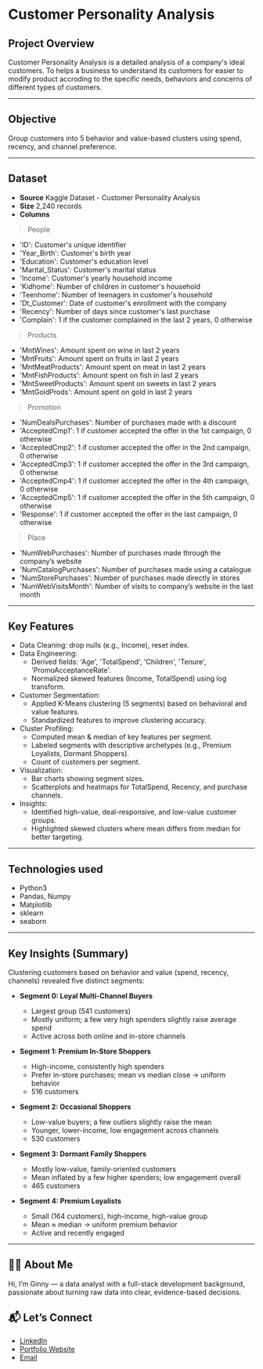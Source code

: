 # Customer Personality Analysis


## Project Overview 
Customer Personality Analysis is a detailed analysis of a company's ideal customers. To helps a business to understand its customers for easier to modify product accroding to the specific needs, behaviors and concerns of different types of customers.

---
## Objective

Group customers into 5 behavior and value-based clusters using spend, recency, and channel preference.

---
## Dataset

- **Source** Kaggle Dataset - Customer Personality Analysis
- **Size** 2,240 records
- **Columns** 
> People
* 'ID': Customer's unique identifier
* 'Year_Birth': Customer's birth year
* 'Education': Customer's education level
* 'Marital_Status': Customer's marital status
* 'Income': Customer's yearly household income
* 'Kidhome': Number of children in customer's household
* 'Teenhome': Number of teenagers in customer's household
* 'Dt_Customer': Date of customer's enrollment with the company
* 'Recency': Number of days since customer's last purchase
* 'Complain': 1 if the customer complained in the last 2 years, 0 otherwise

> Products
* 'MntWines': Amount spent on wine in last 2 years
* 'MntFruits': Amount spent on fruits in last 2 years
* 'MntMeatProducts': Amount spent on meat in last 2 years
* 'MntFishProducts': Amount spent on fish in last 2 years
* 'MntSweetProducts': Amount spent on sweets in last 2 years
* 'MntGoldProds': Amount spent on gold in last 2 years

> Promotion
* 'NumDealsPurchases': Number of purchases made with a discount
* 'AcceptedCmp1': 1 if customer accepted the offer in the 1st campaign, 0 otherwise
* 'AcceptedCmp2': 1 if customer accepted the offer in the 2nd campaign, 0 otherwise
* 'AcceptedCmp3': 1 if customer accepted the offer in the 3rd campaign, 0 otherwise
* 'AcceptedCmp4': 1 if customer accepted the offer in the 4th campaign, 0 otherwise
* 'AcceptedCmp5': 1 if customer accepted the offer in the 5th campaign, 0 otherwise
* 'Response': 1 if customer accepted the offer in the last campaign, 0 otherwise

> Place
* 'NumWebPurchases': Number of purchases made through the company’s website
* 'NumCatalogPurchases': Number of purchases made using a catalogue
* 'NumStorePurchases': Number of purchases made directly in stores
* 'NumWebVisitsMonth': Number of visits to company’s website in the last month

---
## Key Features

- Data Cleaning: drop nulls (e.g., Income), reset index.  
- Data Engineering: 
    - Derived fields: 'Age', 'TotalSpend', 'Children', 'Tenure', 'PromoAcceptanceRate'.
    - Normalized skewed features (Income, TotalSpend) using log transform.
- Customer Segmentation: 
    - Applied K-Means clustering (5 segments) based on behavioral and value features.
    - Standardized features to improve clustering accuracy.
- Cluster Profiling: 
    - Computed mean & median of key features per segment.
    - Labeled segments with descriptive archetypes (e.g., Premium Loyalists, Dormant Shoppers).
    - Count of customers per segment.
- Visualization:
    - Bar charts showing segment sizes.
    - Scatterplots and heatmaps for TotalSpend, Recency, and purchase channels.
- Insights:
    - Identified high-value, deal-responsive, and low-value customer groups.
    - Highlighted skewed clusters where mean differs from median for better targeting.

---
## Technologies used

- Python3
- Pandas, Numpy 
- Matplotlib
- sklearn
- seaborn

---
## Key Insights (Summary)

Clustering customers based on behavior and value (spend, recency, channels) revealed five distinct segments:

- **Segment 0: Loyal Multi-Channel Buyers**  
  - Largest group (541 customers)  
  - Mostly uniform; a few very high spenders slightly raise average spend  
  - Active across both online and in-store channels

- **Segment 1: Premium In-Store Shoppers**  
  - High-income, consistently high spenders  
  - Prefer in-store purchases; mean vs median close → uniform behavior  
  - 516 customers

- **Segment 2: Occasional Shoppers**  
  - Low-value buyers; a few outliers slightly raise the mean  
  - Younger, lower-income, low engagement across channels  
  - 530 customers

- **Segment 3: Dormant Family Shoppers**  
  - Mostly low-value, family-oriented customers  
  - Mean inflated by a few higher spenders; low engagement overall  
  - 465 customers

- **Segment 4: Premium Loyalists**  
  - Small (164 customers), high-income, high-value group  
  - Mean ≈ median → uniform premium behavior  
  - Active and recently engaged

---
## 👩‍💻 About Me

Hi, I’m Ginny — a data analyst with a full-stack development background, passionate about turning raw data into clear, evidence-based decisions.   

## 📬 Let’s Connect

- [LinkedIn](https://www.linkedin.com/in/ginny-jutamat/)  
- [Portfolio Website](https://ginnyjutamat.com)  
- [Email](mailto:work.ginnysangka@gmail.com)



